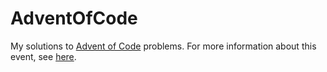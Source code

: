 # AdventOfCode
My solutions to [Advent of Code](https://adventofcode.com) problems. For more information about this event, see [here](https://adventofcode.com/2024/about).
